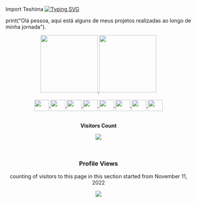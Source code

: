 Import Teshima
[![Typing SVG](https://readme-typing-svg.herokuapp.com/?color=7F00FF&size=35&center=true&vCenter=true&width=1000&lines=....;.....+:%29)](https://git.io/typing-svg)

print("Olá pessoa, aqui está alguns de meus projetos realizadas ao longo de minha jornada").
<div align="center">
  <a href="https://github.com/lnxdxtf">
  <img height="155em" src="https://github-readme-stats.vercel.app/api?username=teshijapa&show_icons=true&theme=ocean_dark&include_all_commits=true&count_private=true"/>
  <img height="155em" src="https://github-readme-stats.vercel.app/api/top-langs/?username=teshijapa&layout=compact&langs_count=7&theme=ocean_dark"/>
</div>


<div align="center" style="display: inline_block"><br>
  <a href="https://www.rust-lang.org/">
    <img align="center" height="30" width="40" src="https://cdn.jsdelivr.net/gh/devicons/devicon@latest/icons/rust/rust-original.svg">
  </a>
  <a href="https://www.typescriptlang.org/">
    <img align="center" height="30" width="40" src="https://cdn.jsdelivr.net/gh/devicons/devicon/icons/typescript/typescript-original.svg">
  </a>
  <a href="https://vuejs.org/">
    <img align="center" height="30" width="40" src="https://cdn.jsdelivr.net/gh/devicons/devicon/icons/vuejs/vuejs-original.svg">
  </a>
  <a href="https://tailwindcss.com/">
    <img align="center" height="30" width="40" src="https://cdn.jsdelivr.net/gh/devicons/devicon@latest/icons/tailwindcss/tailwindcss-original.svg">
  </a>
  <a href="https://www.docker.com/">
    <img align="center" height="30" width="40" src="https://cdn.jsdelivr.net/gh/devicons/devicon/icons/docker/docker-original.svg"> 
  </a>
  <a href="https://redis.io/">
    <img align="center" height="30" width="40" src="https://cdn.jsdelivr.net/gh/devicons/devicon/icons/redis/redis-original.svg">
  </a>
  <a href="https://www.scylladb.com/">
    <img align="center" height="30" width="40" src="https://www.scylladb.com/wp-content/uploads/pardot_lp-jan-cassandra-scylladb-evolutionary-differences.png"> 
  </a>
  <a href="https://aws.amazon.com/">
    <img align="center" height="30" width="40" src="https://cdn.jsdelivr.net/gh/devicons/devicon@latest/icons/amazonwebservices/amazonwebservices-original-wordmark.svg">
  </a>
</div>

<div align="center">

  </br>
    <p align="centre"><b>Visitors Count</b></p>  
    <p align="center"><img align="center" src="https://profile-counter.glitch.me/{teshijapa}/count.svg" /></p> 
  </br>

### Profile Views
counting of visitors to this page in this section started from November 11, 2022

  ![](https://count.getloli.com/get/@teshijapa.github.readme)
  </br>
   </p>
</div>
